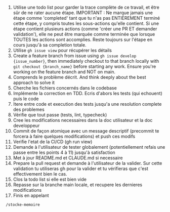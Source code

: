 1. Utilise une todo list pour garder la trace complète de ce travail, et être sûr de ne rater aucune étape. IMPORTANT : Ne marque jamais une étape comme 'completed' tant que tu n'as pas ENTIÈREMENT terminé cette étape, y compris toutes les sous-actions qu'elle contient. Si une étape contient plusieurs actions (comme 'créer une PR ET demander validation'), elle ne peut être marquée comme terminée que lorsque TOUTES les actions sont accomplies. Reste toujours sur l'étape en cours jusqu'à sa completion totale.
2. Utilise `gh issue view` pour récupérer les détails
3. Create a feature branch from issue using `gh issue develop {issue_number}`, then immediately checkout to that branch locally with `git checkout {branch_name}` before starting any work. Ensure you're working on the feature branch and NOT on main.
4. Comprends le problème décrit. And think deeply about the best approach to solve it
5. Cherche les fichiers concernés dans le codebase
6. Implémente la correction en TDD. Ecris d'abors les tests (qui echouent) puis le code
7. Itere entre code et execution des tests jusqu'a une resolution complete des problemes
8. Vérifie que tout passe (tests, lint, typecheck)
9. Cree les modifications necessaires dans la doc utilisateur et la doc developpeur
10. Commit de façon atomique avec un message descriptif (precommit te forcera à faire quelques modifications) et push ces modifs
11. Verifie l'etat de la CI/CD (gh run view)
12. Demande à l'utilisateur de tester globalement (potentiellement refais une passe entre les points 4 à 11) jusqu'à satisfaction
13. Met à jour README.md et CLAUDE.md si necessaire
14. Prepare la pull request et demande à l'utilisateur de la valider. Sur cette validation tu utiliseras gh pour la valider et tu vérifieras que c'est effectivement bien le cas.
15. Clos la todo list si elle est bien vide
16. Repasse sur la branche main locale, et recupere les dernieres modifications
17. Finis en appelant
```claude
/stocke-memoire
```
